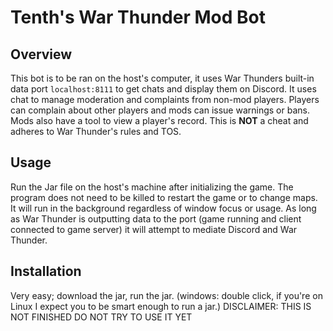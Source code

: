 # Tenth's War Thunder Mod Bot
## Overview
This bot is to be ran on the host's computer, it uses War Thunders built-in data port `localhost:8111`
to get chats and display them on Discord. It uses chat to manage moderation and complaints from non-mod players.
Players can complain about other players and mods can issue warnings or bans. Mods also have a tool to view a player's
record. This is **NOT** a cheat and adheres to War Thunder's rules and TOS.
## Usage
Run the Jar file on the host's machine after initializing the game. The program does not need to be killed to restart
the game or to change maps. It will run in the background regardless of window focus or usage. As long as War Thunder
is outputting data to the port (game running and client connected to game server) it will attempt to mediate Discord
and War Thunder.
## Installation
Very easy; download the jar, run the jar.
(windows: double click, if you're on Linux I expect you to be smart enough to run a jar.)
DISCLAIMER: THIS IS NOT FINISHED DO NOT TRY TO USE IT YET

